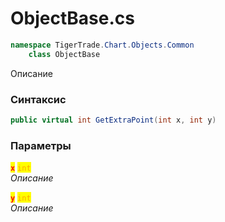 
# ObjectBase.cs
```csharp
namespace TigerTrade.Chart.Objects.Common  
    class ObjectBase
```

Описание

### Синтаксис
```csharp
public virtual int GetExtraPoint(int x, int y)
```

### Параметры  
<mark style="color:red;">**`x`**</mark> <mark style="color:orange;">`int`</mark>  
 *Описание*  
  
<mark style="color:red;">**`y`**</mark> <mark style="color:orange;">`int`</mark>  
 *Описание*  
  

                    
                    